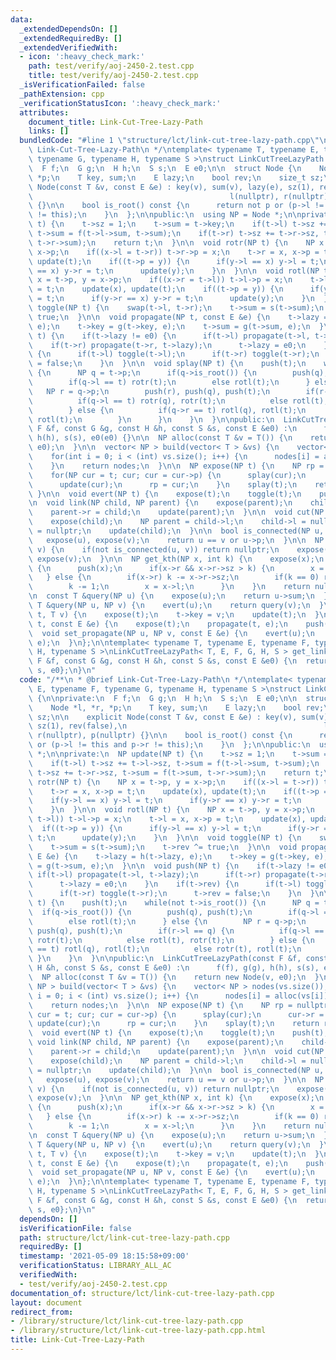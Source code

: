 ```yaml
---
data:
  _extendedDependsOn: []
  _extendedRequiredBy: []
  _extendedVerifiedWith:
  - icon: ':heavy_check_mark:'
    path: test/verify/aoj-2450-2.test.cpp
    title: test/verify/aoj-2450-2.test.cpp
  _isVerificationFailed: false
  _pathExtension: cpp
  _verificationStatusIcon: ':heavy_check_mark:'
  attributes:
    document_title: Link-Cut-Tree-Lazy-Path
    links: []
  bundledCode: "#line 1 \"structure/lct/link-cut-tree-lazy-path.cpp\"\n/**\n * @brief\
    \ Link-Cut-Tree-Lazy-Path\n */\ntemplate< typename T, typename E, typename F,\
    \ typename G, typename H, typename S >\nstruct LinkCutTreeLazyPath {\n\nprivate:\n\
    \  F f;\n  G g;\n  H h;\n  S s;\n  E e0;\n\n  struct Node {\n    Node *l, *r,\
    \ *p;\n    T key, sum;\n    E lazy;\n    bool rev;\n    size_t sz;\n\n    explicit\
    \ Node(const T &v, const E &e) : key(v), sum(v), lazy(e), sz(1), rev(false),\n\
    \                                            l(nullptr), r(nullptr), p(nullptr)\
    \ {}\n\n    bool is_root() const {\n      return not p or (p->l != this and p->r\
    \ != this);\n    }\n  };\n\npublic:\n  using NP = Node *;\n\nprivate:\n  NP update(NP\
    \ t) {\n    t->sz = 1;\n    t->sum = t->key;\n    if(t->l) t->sz += t->l->sz,\
    \ t->sum = f(t->l->sum, t->sum);\n    if(t->r) t->sz += t->r->sz, t->sum = f(t->sum,\
    \ t->r->sum);\n    return t;\n  }\n\n  void rotr(NP t) {\n    NP x = t->p, y =\
    \ x->p;\n    if((x->l = t->r)) t->r->p = x;\n    t->r = x, x->p = t;\n    update(x),\
    \ update(t);\n    if((t->p = y)) {\n      if(y->l == x) y->l = t;\n      if(y->r\
    \ == x) y->r = t;\n      update(y);\n    }\n  }\n\n  void rotl(NP t) {\n    NP\
    \ x = t->p, y = x->p;\n    if((x->r = t->l)) t->l->p = x;\n    t->l = x, x->p\
    \ = t;\n    update(x), update(t);\n    if((t->p = y)) {\n      if(y->l == x) y->l\
    \ = t;\n      if(y->r == x) y->r = t;\n      update(y);\n    }\n  }\n\n  void\
    \ toggle(NP t) {\n    swap(t->l, t->r);\n    t->sum = s(t->sum);\n    t->rev ^=\
    \ true;\n  }\n\n  void propagate(NP t, const E &e) {\n    t->lazy = h(t->lazy,\
    \ e);\n    t->key = g(t->key, e);\n    t->sum = g(t->sum, e);\n  }\n\n  void push(NP\
    \ t) {\n    if(t->lazy != e0) {\n      if(t->l) propagate(t->l, t->lazy);\n  \
    \    if(t->r) propagate(t->r, t->lazy);\n      t->lazy = e0;\n    }\n    if(t->rev)\
    \ {\n      if(t->l) toggle(t->l);\n      if(t->r) toggle(t->r);\n      t->rev\
    \ = false;\n    }\n  }\n\n  void splay(NP t) {\n    push(t);\n    while(not t->is_root())\
    \ {\n      NP q = t->p;\n      if(q->is_root()) {\n        push(q), push(t);\n\
    \        if(q->l == t) rotr(t);\n        else rotl(t);\n      } else {\n     \
    \   NP r = q->p;\n        push(r), push(q), push(t);\n        if(r->l == q) {\n\
    \          if(q->l == t) rotr(q), rotr(t);\n          else rotl(t), rotr(t);\n\
    \        } else {\n          if(q->r == t) rotl(q), rotl(t);\n          else rotr(t),\
    \ rotl(t);\n        }\n      }\n    }\n  }\n\npublic:\n  LinkCutTreeLazyPath(const\
    \ F &f, const G &g, const H &h, const S &s, const E &e0) :\n      f(f), g(g),\
    \ h(h), s(s), e0(e0) {}\n\n  NP alloc(const T &v = T()) {\n    return new Node(v,\
    \ e0);\n  }\n\n  vector< NP > build(vector< T > &vs) {\n    vector< NP > nodes(vs.size());\n\
    \    for(int i = 0; i < (int) vs.size(); i++) {\n      nodes[i] = alloc(vs[i]);\n\
    \    }\n    return nodes;\n  }\n\n  NP expose(NP t) {\n    NP rp = nullptr;\n\
    \    for(NP cur = t; cur; cur = cur->p) {\n      splay(cur);\n      cur->r = rp;\n\
    \      update(cur);\n      rp = cur;\n    }\n    splay(t);\n    return rp;\n \
    \ }\n\n  void evert(NP t) {\n    expose(t);\n    toggle(t);\n    push(t);\n  }\n\
    \n  void link(NP child, NP parent) {\n    expose(parent);\n    child->p = parent;\n\
    \    parent->r = child;\n    update(parent);\n  }\n\n  void cut(NP child) {\n\
    \    expose(child);\n    NP parent = child->l;\n    child->l = nullptr;\n    parent->p\
    \ = nullptr;\n    update(child);\n  }\n\n  bool is_connected(NP u, NP v) {\n \
    \   expose(u), expose(v);\n    return u == v or u->p;\n  }\n\n  NP lca(NP u, NP\
    \ v) {\n    if(not is_connected(u, v)) return nullptr;\n    expose(u);\n    return\
    \ expose(v);\n  }\n\n  NP get_kth(NP x, int k) {\n    expose(x);\n    while(x)\
    \ {\n      push(x);\n      if(x->r && x->r->sz > k) {\n        x = x->r;\n   \
    \   } else {\n        if(x->r) k -= x->r->sz;\n        if(k == 0) return x;\n\
    \        k -= 1;\n        x = x->l;\n      }\n    }\n    return nullptr;\n  }\n\
    \n  const T &query(NP u) {\n    expose(u);\n    return u->sum;\n  }\n\n  const\
    \ T &query(NP u, NP v) {\n    evert(u);\n    return query(v);\n  }\n\n  void set_key(NP\
    \ t, T v) {\n    expose(t);\n    t->key = v;\n    update(t);\n  }\n\n  void set_propagate(NP\
    \ t, const E &e) {\n    expose(t);\n    propagate(t, e);\n    push(t);\n  }\n\n\
    \  void set_propagate(NP u, NP v, const E &e) {\n    evert(u);\n    set_propagate(v,\
    \ e);\n  }\n};\n\ntemplate< typename T, typename E, typename F, typename G, typename\
    \ H, typename S >\nLinkCutTreeLazyPath< T, E, F, G, H, S > get_link_cut_tree_lazy_path(const\
    \ F &f, const G &g, const H &h, const S &s, const E &e0) {\n  return {f, g, h,\
    \ s, e0};\n}\n"
  code: "/**\n * @brief Link-Cut-Tree-Lazy-Path\n */\ntemplate< typename T, typename\
    \ E, typename F, typename G, typename H, typename S >\nstruct LinkCutTreeLazyPath\
    \ {\n\nprivate:\n  F f;\n  G g;\n  H h;\n  S s;\n  E e0;\n\n  struct Node {\n\
    \    Node *l, *r, *p;\n    T key, sum;\n    E lazy;\n    bool rev;\n    size_t\
    \ sz;\n\n    explicit Node(const T &v, const E &e) : key(v), sum(v), lazy(e),\
    \ sz(1), rev(false),\n                                            l(nullptr),\
    \ r(nullptr), p(nullptr) {}\n\n    bool is_root() const {\n      return not p\
    \ or (p->l != this and p->r != this);\n    }\n  };\n\npublic:\n  using NP = Node\
    \ *;\n\nprivate:\n  NP update(NP t) {\n    t->sz = 1;\n    t->sum = t->key;\n\
    \    if(t->l) t->sz += t->l->sz, t->sum = f(t->l->sum, t->sum);\n    if(t->r)\
    \ t->sz += t->r->sz, t->sum = f(t->sum, t->r->sum);\n    return t;\n  }\n\n  void\
    \ rotr(NP t) {\n    NP x = t->p, y = x->p;\n    if((x->l = t->r)) t->r->p = x;\n\
    \    t->r = x, x->p = t;\n    update(x), update(t);\n    if((t->p = y)) {\n  \
    \    if(y->l == x) y->l = t;\n      if(y->r == x) y->r = t;\n      update(y);\n\
    \    }\n  }\n\n  void rotl(NP t) {\n    NP x = t->p, y = x->p;\n    if((x->r =\
    \ t->l)) t->l->p = x;\n    t->l = x, x->p = t;\n    update(x), update(t);\n  \
    \  if((t->p = y)) {\n      if(y->l == x) y->l = t;\n      if(y->r == x) y->r =\
    \ t;\n      update(y);\n    }\n  }\n\n  void toggle(NP t) {\n    swap(t->l, t->r);\n\
    \    t->sum = s(t->sum);\n    t->rev ^= true;\n  }\n\n  void propagate(NP t, const\
    \ E &e) {\n    t->lazy = h(t->lazy, e);\n    t->key = g(t->key, e);\n    t->sum\
    \ = g(t->sum, e);\n  }\n\n  void push(NP t) {\n    if(t->lazy != e0) {\n     \
    \ if(t->l) propagate(t->l, t->lazy);\n      if(t->r) propagate(t->r, t->lazy);\n\
    \      t->lazy = e0;\n    }\n    if(t->rev) {\n      if(t->l) toggle(t->l);\n\
    \      if(t->r) toggle(t->r);\n      t->rev = false;\n    }\n  }\n\n  void splay(NP\
    \ t) {\n    push(t);\n    while(not t->is_root()) {\n      NP q = t->p;\n    \
    \  if(q->is_root()) {\n        push(q), push(t);\n        if(q->l == t) rotr(t);\n\
    \        else rotl(t);\n      } else {\n        NP r = q->p;\n        push(r),\
    \ push(q), push(t);\n        if(r->l == q) {\n          if(q->l == t) rotr(q),\
    \ rotr(t);\n          else rotl(t), rotr(t);\n        } else {\n          if(q->r\
    \ == t) rotl(q), rotl(t);\n          else rotr(t), rotl(t);\n        }\n     \
    \ }\n    }\n  }\n\npublic:\n  LinkCutTreeLazyPath(const F &f, const G &g, const\
    \ H &h, const S &s, const E &e0) :\n      f(f), g(g), h(h), s(s), e0(e0) {}\n\n\
    \  NP alloc(const T &v = T()) {\n    return new Node(v, e0);\n  }\n\n  vector<\
    \ NP > build(vector< T > &vs) {\n    vector< NP > nodes(vs.size());\n    for(int\
    \ i = 0; i < (int) vs.size(); i++) {\n      nodes[i] = alloc(vs[i]);\n    }\n\
    \    return nodes;\n  }\n\n  NP expose(NP t) {\n    NP rp = nullptr;\n    for(NP\
    \ cur = t; cur; cur = cur->p) {\n      splay(cur);\n      cur->r = rp;\n     \
    \ update(cur);\n      rp = cur;\n    }\n    splay(t);\n    return rp;\n  }\n\n\
    \  void evert(NP t) {\n    expose(t);\n    toggle(t);\n    push(t);\n  }\n\n \
    \ void link(NP child, NP parent) {\n    expose(parent);\n    child->p = parent;\n\
    \    parent->r = child;\n    update(parent);\n  }\n\n  void cut(NP child) {\n\
    \    expose(child);\n    NP parent = child->l;\n    child->l = nullptr;\n    parent->p\
    \ = nullptr;\n    update(child);\n  }\n\n  bool is_connected(NP u, NP v) {\n \
    \   expose(u), expose(v);\n    return u == v or u->p;\n  }\n\n  NP lca(NP u, NP\
    \ v) {\n    if(not is_connected(u, v)) return nullptr;\n    expose(u);\n    return\
    \ expose(v);\n  }\n\n  NP get_kth(NP x, int k) {\n    expose(x);\n    while(x)\
    \ {\n      push(x);\n      if(x->r && x->r->sz > k) {\n        x = x->r;\n   \
    \   } else {\n        if(x->r) k -= x->r->sz;\n        if(k == 0) return x;\n\
    \        k -= 1;\n        x = x->l;\n      }\n    }\n    return nullptr;\n  }\n\
    \n  const T &query(NP u) {\n    expose(u);\n    return u->sum;\n  }\n\n  const\
    \ T &query(NP u, NP v) {\n    evert(u);\n    return query(v);\n  }\n\n  void set_key(NP\
    \ t, T v) {\n    expose(t);\n    t->key = v;\n    update(t);\n  }\n\n  void set_propagate(NP\
    \ t, const E &e) {\n    expose(t);\n    propagate(t, e);\n    push(t);\n  }\n\n\
    \  void set_propagate(NP u, NP v, const E &e) {\n    evert(u);\n    set_propagate(v,\
    \ e);\n  }\n};\n\ntemplate< typename T, typename E, typename F, typename G, typename\
    \ H, typename S >\nLinkCutTreeLazyPath< T, E, F, G, H, S > get_link_cut_tree_lazy_path(const\
    \ F &f, const G &g, const H &h, const S &s, const E &e0) {\n  return {f, g, h,\
    \ s, e0};\n}\n"
  dependsOn: []
  isVerificationFile: false
  path: structure/lct/link-cut-tree-lazy-path.cpp
  requiredBy: []
  timestamp: '2021-05-09 18:15:58+09:00'
  verificationStatus: LIBRARY_ALL_AC
  verifiedWith:
  - test/verify/aoj-2450-2.test.cpp
documentation_of: structure/lct/link-cut-tree-lazy-path.cpp
layout: document
redirect_from:
- /library/structure/lct/link-cut-tree-lazy-path.cpp
- /library/structure/lct/link-cut-tree-lazy-path.cpp.html
title: Link-Cut-Tree-Lazy-Path
---
```

